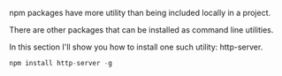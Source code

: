 npm packages have more utility than being included locally in a project. 

There are other packages that can be installed as command line utilities. 

In this section I'll show you how to install one such utility: http-server.

```javascript
npm install http-server -g
```